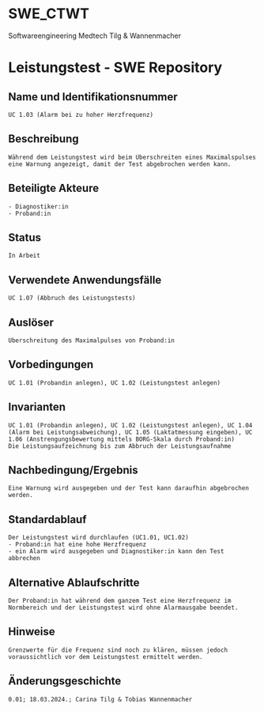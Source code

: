# SWE_CTWT
Softwareengineering Medtech Tilg &amp; Wannenmacher

# Leistungstest - SWE Repository
## Name und Identifikationsnummer
    UC 1.03 (Alarm bei zu hoher Herzfrequenz)
## Beschreibung
    Während dem Leistungstest wird beim Überschreiten eines Maximalspulses eine Warnung angezeigt, damit der Test abgebrochen werden kann.
## Beteiligte Akteure
    - Diagnostiker:in 
    - Proband:in
## Status
    In Arbeit
## Verwendete Anwendungsfälle
    UC 1.07 (Abbruch des Leistungstests)
## Auslöser
    Überschreitung des Maximalpulses von Proband:in
## Vorbedingungen
    UC 1.01 (Probandin anlegen), UC 1.02 (Leistungstest anlegen)
## Invarianten
    UC 1.01 (Probandin anlegen), UC 1.02 (Leistungstest anlegen), UC 1.04 (Alarm bei Leistungsabweichung), UC 1.05 (Laktatmessung eingeben), UC 1.06 (Anstrengungsbewertung mittels BORG-Skala durch Proband:in)
    Die Leistungsaufzeichnung bis zum Abbruch der Leistungsaufnahme
## Nachbedingung/Ergebnis
    Eine Warnung wird ausgegeben und der Test kann daraufhin abgebrochen werden.
## Standardablauf
    Der Leistungstest wird durchlaufen (UC1.01, UC1.02) 
    - Proband:in hat eine hohe Herzfrequenz 
    - ein Alarm wird ausgegeben und Diagnostiker:in kann den Test abbrechen
## Alternative Ablaufschritte
    Der Proband:in hat während dem ganzem Test eine Herzfrequenz im Normbereich und der Leistungstest wird ohne Alarmausgabe beendet.
## Hinweise
    Grenzwerte für die Frequenz sind noch zu klären, müssen jedoch voraussichtlich vor dem Leistungstest ermittelt werden.
## Änderungsgeschichte
    0.01; 18.03.2024.; Carina Tilg & Tobias Wannenmacher
